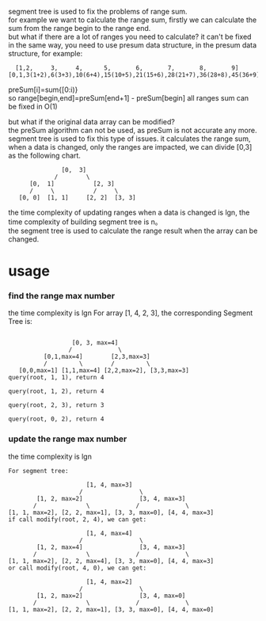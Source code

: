 segment tree is used to fix the problems of range sum.  
for example we want to calculate the range sum, firstly we can calculate the sum from the range begin to the range end.  
but what if there are a lot of ranges you need to calculate? it can't be fixed in the same way, you need to use presum data structure, in the presum data structure,
for example:
```
  [1,2,     3,     4,      5,       6,       7,       8,       9]  
[0,1,3(1+2),6(3+3),10(6+4),15(10+5),21(15+6),28(21+7),36(28+8),45(36+9)]
```
preSum[i]=sum{[0:i)}  
so range[begin,end]=preSum[end+1] - preSum[begin]
all ranges sum can be fixed in O(1)

but what if the original data array can be modified?  
the preSum algorithm can not be used, as preSum is not accurate any more.  
segment tree is used to fix this type of issues. it calculates the range sum, when a data is changed, only the ranges are impacted, we can divide [0,3] as the following chart.
```
               [0,  3]
             /        \
      [0,  1]           [2, 3]
      /     \           /     \
   [0, 0]  [1, 1]     [2, 2]  [3, 3]
```
the time complexity of updating ranges when a data is changed is lgn, the time complexity of building segment tree is n。  
the segment tree is used to calculate the range result when the array can be changed.

# usage
### find the range max number
the time complexity is lgn
For array [1, 4, 2, 3], the corresponding Segment Tree is:
```

                  [0, 3, max=4]
                 /             \
          [0,1,max=4]        [2,3,max=3]
          /         \        /         \
   [0,0,max=1] [1,1,max=4] [2,2,max=2], [3,3,max=3]
query(root, 1, 1), return 4

query(root, 1, 2), return 4

query(root, 2, 3), return 3

query(root, 0, 2), return 4
```
### update the range max number
the time complexity is lgn
```
For segment tree:

                      [1, 4, max=3]
                    /                \
        [1, 2, max=2]                [3, 4, max=3]
       /              \             /             \
[1, 1, max=2], [2, 2, max=1], [3, 3, max=0], [4, 4, max=3]
if call modify(root, 2, 4), we can get:

                      [1, 4, max=4]
                    /                \
        [1, 2, max=4]                [3, 4, max=3]
       /              \             /             \
[1, 1, max=2], [2, 2, max=4], [3, 3, max=0], [4, 4, max=3]
or call modify(root, 4, 0), we can get:

                      [1, 4, max=2]
                    /                \
        [1, 2, max=2]                [3, 4, max=0]
       /              \             /             \
[1, 1, max=2], [2, 2, max=1], [3, 3, max=0], [4, 4, max=0]
```